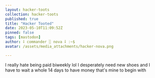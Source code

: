 ```yaml
---
layout: hacker-toots
collection: hacker-toots
published: true
title: "Hacker Tooted"
date: 2023-05-10T11:09:52Z
pinned: false
tags: [mastodon]
author: ⸸ commander ░ nova ⸸ :~$
avatar: /assets/media_attachments/hacker-nova.png

---
```


<p>I really hate being paid biweekly lol I desperately need new shoes and I have to wait a whole 14 days to have money that&#39;s mine to begin with</p>



